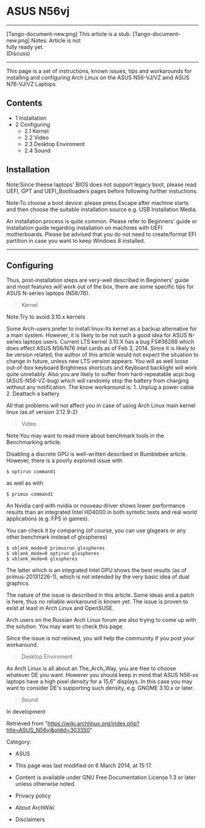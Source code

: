 ASUS N56vj
==========

  ------------------------ ------------------------ ------------------------
  [Tango-document-new.png] This article is a stub.  [Tango-document-new.png]
                           Notes: Article is not    
                           fully ready yet.         
                           (Discuss)                
  ------------------------ ------------------------ ------------------------

This page is a set of instructions, known issues, tips and workarounds
for installing and configuring Arch Linux on the ASUS N56-VJ/VZ amd ASUS
N76-VJ/VZ Laptops

  

Contents
--------

-   1 Installation
-   2 Configuring
    -   2.1 Kernel
    -   2.2 Video
    -   2.3 Desktop Enviroment
    -   2.4 Sound

Installation
------------

Note:Since theese laptops' BIOS does not support legacy boot, please
read UEFI, GPT and UEFI_Bootloaders pages before following further
instuctions.

Note:To choose a boot device: please press Escape after machine starts
and then choose the suitable installation source e.g. USB Installation
Media.

An installation process is quite common. Please refer to Beginners'
guide or Installation guide regarding installation on machines with UEFI
motherboards. Please be advised that you do not need to create/format
EFI partition in case you want to keep Windows 8 installed.

* * * * *

Configuring
-----------

Thus, post-installation steps are very-well described in Beginners'
guide and most features will work out of the box, there are some
specific tips for ASUS N-series laptops (N56/76).

> Kernel

Note:Try to avoid 3.10.x kernels

Some Arch-users prefer to install linux-lts kernel as a backup
alternative for a main system. However, it is likely to be not such a
good idea for ASUS N-series laptops users. Current LTS kernel 3.10.X has
a bug FS#36288 which does effect ASUS N56/N76 intel cards as of Feb 3,
2014. Since it is likely to be version related, the author of this
article would not expect the situation to change in future, unless new
LTS version appears. You will as well loose out-of-box keyboard
Brightness shortcuts and Keyboard backlight will work quite unreliably.
Also you are likely to suffer from hard-repeatable acpi bug
(ASUS-N56-VZ-bug) which will randomly stop the battery from charging
without any notification. The know workaround is: 1. Unplug a power
cable 2. Deattach a battery

All that problems will not affect you in case of using Arch Linux main
kernel linux (as of version 3.12.9-2)

> Video

Note:You may want to read more about benchmark tools in the Benchmarking
article.

Disabling a discrete GPU is well-written described in Bumblebee article.
However, there is a poorly explored issue with

    $ optirun command1

as well as with

    $ primus command1

An Nvidia card with nvidia or nouveau driver shows lower performance
results than an integrated Intel HD4000 in both syntetic tests and real
world applications (e.g. FPS in games).

You can check it by comparing (of course, you can use glxgears or any
other benchmark instead of glxspheres)

    $ vblank_mode=0 primusrun glxspheres
    $ vblank_mode=0 optirun glxspheres
    $ vblank_mode=0 glxspheres

The latter which is an integrated Intel GPU shows the best results (as
of primus-20131226-1), which is not intended by the very basic idea of
dual graphics.

The nature of the issue is described in this article. Some ideas and a
patch is here, thus no reliable workaround is known yet. The issue is
proven to exist at least in Arch Linux and OpenSUSE.

Arch users on the Russian Arch Linux forum are also trying to come up
with the solution. You may want to check this page.

Since the issue is not reloved, you will help the community if you post
your workaround.

> Desktop Enviroment

As Arch Linux is all about an The_Arch_Way, you are free to choose
whatever DE you want. However you should keep in mind that ASUS N56-xx
laptops have a high pixel density for a 15,6" displays. In this case you
may want to consider DE's supporting such density, e.g. GNOME 3.10.x or
later.

> Sound

In development

Retrieved from
"https://wiki.archlinux.org/index.php?title=ASUS_N56vj&oldid=303350"

Category:

-   ASUS

-   This page was last modified on 6 March 2014, at 15:17.
-   Content is available under GNU Free Documentation License 1.3 or
    later unless otherwise noted.
-   Privacy policy
-   About ArchWiki
-   Disclaimers

